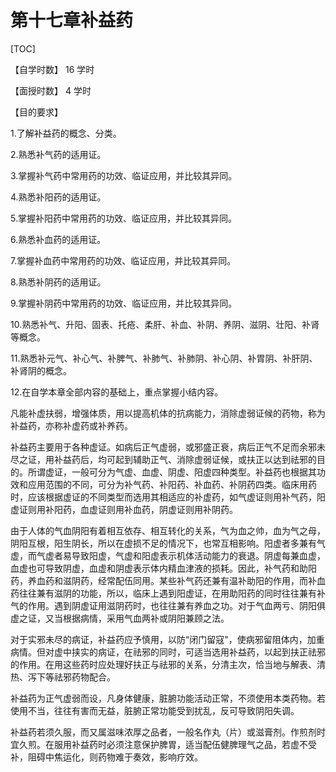 # 第十七章补益药

[TOC]

【自学时数】 16 学时

【面授时数】 4 学时

【目的要求】

1.了解补益药的概念、分类。

2.熟悉补气药的适用证。

3.掌握补气药中常用药的功效、临证应用，并比较其异同。

4.熟悉补阳药的适用证。

5.掌握补阳药中常用药的功效、临证应用，并比较其异同。

6.熟悉补血药的适用证。

7.掌握补血药中常用药的功效、临证应用，并比较其异同。

8.熟悉补阴药的适用证。

9.掌握补阴药中常用药的功效、临证应用，并比较其异同。

10.熟悉补气、升阳、固表、托疮、柔肝、补血、补阴、养阴、滋阴、壮阳、补肾等概念。

11.熟悉补元气、补心气、补脾气、补肺气、补肺阴、补心阴、补胃阴、补肝阴、补肾阴的概念。

12.在自学本章全部内容的基础上，重点掌握小结内容。

凡能补虚扶弱，增强体质，用以提高机体的抗病能力，消除虚弱证候的药物，称为补益药，亦称补虚药或补养药。

补益药主要用于各种虚证。如病后正气虚弱，或邪盛正衰，病后正气不足而余邪未尽之证，用补益药后，均可起到辅助正气、消除虚弱证候，或扶正以达到祛邪的目的。所谓虚证，一般可分为气虚、血虚、阴虚、阳虚四种类型。补益药也根据其功效和应用范围的不同，可分为补气药、补阳药、补血药、补阴药四类。临床用药时，应该根据虚证的不同类型而选用其相适应的补虚药，如气虚证则用补气药，阳虚证则用补阳药，血虚证则用补血药，阴虚证则用补阴药。

由于人体的气血阴阳有着相互依存、相互转化的关系，气为血之帅，血为气之母，阴阳互根，阳生阴长，所以在虚损不足的情况下，也常互相影响。阳虚者多兼有气虚，而气虚者易导致阳虚，气虚和阳虚表示机体活动能力的衰退。阴虚每兼血虚，血虚也可导致阴虚，血虚和阴虚表示体内精血津液的损耗。因此，补气药和助阳药，养血药和滋阴药，经常配伍同用。某些补气药还兼有温补助阳的作用，而补血药往往兼有滋阴的功能，所以，临床上遇到阳虚证，在用助阳药的同时往往兼有补气的作用。遇到阴虚证用滋阴药时，也往往兼有养血之功。对于气血两亏、阴阳俱虚之证，又当根据病情，采用气血两补或阴阳兼顾之法。

对于实邪未尽的病证，补益药应予慎用，以防“闭门留寇"，使病邪留阻体内，加重病情。但对虚中挟实的病证，在祛邪的同时，可适当选用补益药，以起到扶正祛邪的作用。在用这些药时应处理好扶正与祛邪的关系，分清主次，恰当地与解表、清热、泻下等祛邪药物配合。

补益药为正气虚弱而设，凡身体健康，脏腑功能活动正常，不须使用本类药物。若使用不当，往往有害而无益，脏腑正常功能受到扰乱，反可导致阴阳失调。

补益药若须久服，而又属滋味浓厚之品者，一般名作丸（片）或滋膏剂。作煎剂时宜久煎。在服用补益药时必须注意保护脾胃，适当配伍健脾理气之品，若虚不受补，阻碍中焦运化，则药物难于奏效，影响疗效。
